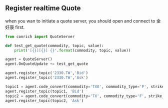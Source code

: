 ## Register realtime Quote
when you wan to initiate a quote server, you should open and connect to 金好康 first.

```python
from conrich import QuoteServer

def test_get_quote(commodity, topic, value):
    print('[{}][{}] {}'.format(commodity, topic, value))

agent = QuoteServer()
agent.OnQuoteUpdate += test_get_quote

agent.register_topic('2330.TW','Bid')
agent.register_topic('2330.TW','Ask')

topic1 = agent.code_convert(commodity='TXO', commodity_type='P', strike_price=12500, expire_date=datetime(2020, 10, 18), after_hour=True)
agent.register_topic(topic1, 'Bid')
topic2 = agent.code_convert(commodity='TX', commodity_type='F', strike_price=0, expire_date=datetime(2020, 10, 18), after_hour=False)
agent.register_topic(topic2, 'Ask')
```
